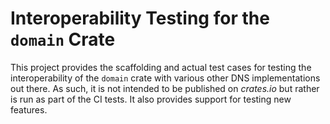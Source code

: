# Interoperability Testing for the `domain` Crate

This project provides the scaffolding and actual test cases for testing
the interoperability of the `domain` crate with various other DNS
implementations out there. As such, it is not intended to be published on
*crates.io* but rather is run as part of the CI tests. It also provides
support for testing new features.

